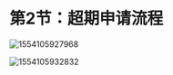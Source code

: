 # 第2节：超期申请流程

![1554105927968](C:\Users\Administrator\AppData\Roaming\Typora\typora-user-images\1554105927968.png)

![1554105932832](C:\Users\Administrator\AppData\Roaming\Typora\typora-user-images\1554105932832.png)